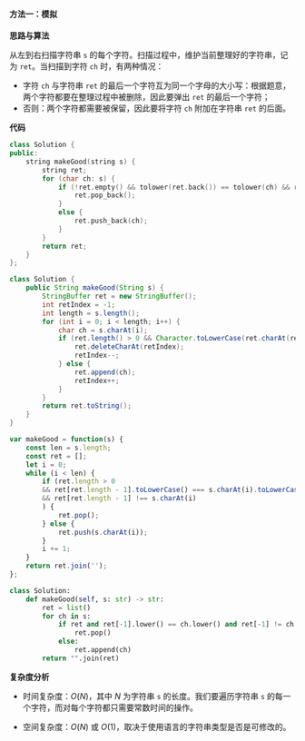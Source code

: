 #### 方法一：模拟

**思路与算法**

从左到右扫描字符串 `s` 的每个字符。扫描过程中，维护当前整理好的字符串，记为 `ret`。当扫描到字符 `ch` 时，有两种情况：
- 字符 `ch` 与字符串 `ret` 的最后一个字符互为同一个字母的大小写：根据题意，两个字符都要在整理过程中被删除，因此要弹出 `ret` 的最后一个字符；
- 否则：两个字符都需要被保留，因此要将字符 `ch` 附加在字符串 `ret` 的后面。

**代码**

```C++ [sol1-C++]
class Solution {
public:
    string makeGood(string s) {
        string ret;
        for (char ch: s) {
            if (!ret.empty() && tolower(ret.back()) == tolower(ch) && ret.back() != ch) {
                ret.pop_back();
            }
            else {
                ret.push_back(ch);
            }
        }
        return ret;
    }
};
```

```Java [sol1-Java]
class Solution {
    public String makeGood(String s) {
        StringBuffer ret = new StringBuffer();
        int retIndex = -1;
        int length = s.length();
        for (int i = 0; i < length; i++) {
            char ch = s.charAt(i);
            if (ret.length() > 0 && Character.toLowerCase(ret.charAt(retIndex)) == Character.toLowerCase(ch) && ret.charAt(retIndex) != ch) {
                ret.deleteCharAt(retIndex);
                retIndex--;
            } else {
                ret.append(ch);
                retIndex++;
            }
        }
        return ret.toString();
    }
}
```

```JavaScript [sol1-JavaScript]
var makeGood = function(s) {
    const len = s.length;
    const ret = [];
    let i = 0;
    while (i < len) {
        if (ret.length > 0
        && ret[ret.length - 1].toLowerCase() === s.charAt(i).toLowerCase()
        && ret[ret.length - 1] !== s.charAt(i)
        ) {
            ret.pop();
        } else {
            ret.push(s.charAt(i));
        }
        i += 1;
    }
    return ret.join('');
};
```

```Python [sol1-Python3]
class Solution:
    def makeGood(self, s: str) -> str:
        ret = list()
        for ch in s:
            if ret and ret[-1].lower() == ch.lower() and ret[-1] != ch:
                ret.pop()
            else:
                ret.append(ch)
        return "".join(ret)
```

**复杂度分析**

- 时间复杂度：$O(N)$，其中 $N$ 为字符串 `s` 的长度。我们要遍历字符串 `s` 的每一个字符，而对每个字符都只需要常数时间的操作。

- 空间复杂度：$O(N)$ 或 $O(1)$，取决于使用语言的字符串类型是否是可修改的。